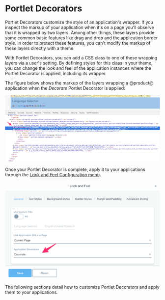 # Portlet Decorators [](id=portlet-decorators)

Portlet Decorators customize the style of an application's wrapper. If you
inspect the markup of your application when it's on a page you'll observe that
it is wrapped by two layers. Among other things, these layers provide some
common basic features like drag and drop and the application border style.
In order to protect these features, you can't modify the markup of these layers
directly with a theme.

With Portlet Decorators, you can add a CSS class to one of these wrapping layers
via a user's setting. By defining styles for this class in your theme, you can
change the look and feel of the application instances where the Portlet
Decorator is applied, including its wrapper.

The figure below shows the markup of the layers wrapping a @product@ application
when the *Decorate* Portlet Decorator is applied:

![Figure 1: Portlet Decorators add the decorator's CSS class to the application's wrapper](../../../../images/portlet-application-markup.png)

Once your Portlet Decorator is complete, apply it to your applications
through the [Look and Feel Configuration menu](https://dev.liferay.com/discover/portal/-/knowledge_base/7-1/look-and-feel-configuration).

![Figure 2: Portlet Decorators can be applied through the Look and Feel Configuration menu](../../../../images/app-decor-look-and-feel.png)

The following sections detail how to customize Portlet Decorators and apply them to your
applications.
